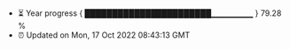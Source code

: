- ⏳ Year progress { ███████████████████████▁▁▁▁▁▁▁ } 79.28 %
- ⏰ Updated on Mon, 17 Oct 2022 08:43:13 GMT

